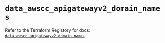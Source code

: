 # `data_awscc_apigatewayv2_domain_names`

Refer to the Terraform Registory for docs: [`data_awscc_apigatewayv2_domain_names`](https://registry.terraform.io/providers/hashicorp/awscc/0.70.0/docs/data-sources/apigatewayv2_domain_names).

